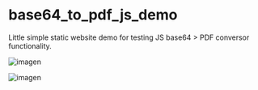 # base64_to_pdf_js_demo
Little simple static website demo for testing JS base64 > PDF conversor functionality.    


![imagen](https://github.com/vegadelalyra/base64_to_pdf_js_demo/assets/77188420/797ee7b1-a45b-4070-955f-78cebe9390ed)

![imagen](https://github.com/vegadelalyra/base64_to_pdf_js_demo/assets/77188420/d822ae0e-20f4-4e1e-8a05-47a40b13b574)

